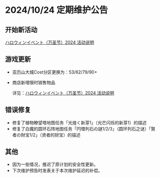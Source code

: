 # 2024/10/24 定期维护公告

## 开始新活动

[ハロウィンイベント（万圣节）2024 活动说明](ハロウィンイベント2024.md)

## 游戏更新

- 亚历山大城Cost分区更换为：53/62/79/90+

- 商店新增限时销售物品

  详见：[ハロウィンイベント（万圣节）2024 活动说明](ハロウィンイベント2024.md#商店限时销售)

## 错误修复

- 修复了植物瞭望塔地图任务「光煌く新芽1」（光芒闪烁的新芽1）的描述
- 修复了白魔的圆环石阵地图任务「円環列石の謎1/2/3」（圆环列石之谜）「賢者の財宝1/2」（贤者的财宝）的描述

## 其他

- 因为一些情况，推迟了原计划的安全性更新。
- 下次维护预告时发表关于本次维护延迟的补偿。
